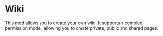 # Wiki

This mod allows you to create your own wiki. It supports a complex permission model, allowing you to create private, public and shared pages.
